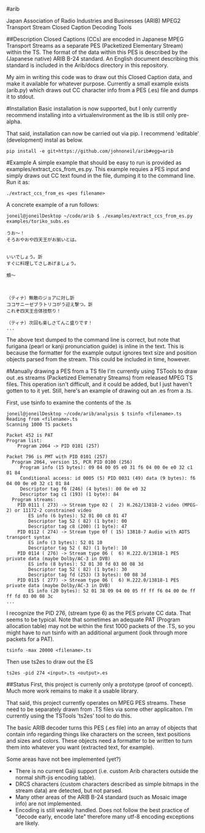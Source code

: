 #arib

Japan Association of Radio Industries and Businesses (ARIB) MPEG2 Transport Stream Closed Caption Decoding Tools

##Description
Closed Captions (CCs) are encoded in Japanese MPEG Transport Streams as a separate PES (Packetized Elementary Stream) within the TS. The format of the data within this PES is described by the (Japanese native) ARIB B-24 standard. An English document describing this standard is included in the Arib/docs directory in this repository.

My aim in writing this code was to draw out this Closed Caption data, and make it available for whatever purpose. Currently a small example exists (arib.py) which draws out CC character info from a PES (.es) file and dumps it to stdout.

#Installation
Basic installation is now supported, but I only currently recommend installing into a virtualenvironment as the lib is still only pre-alpha.

That said, installation can now be carried out via pip. I recommend 'editable' (development) instal as below.
```
pip install -e git+https://github.com/johnoneil/arib#egg=arib
```

#Example
A simple example that should be easy to run is provided as examples/extract_ccs_from_es.py. This example requies a PES input and simply draws out CC text found in the file, dumping it to the command line. Run it as:
```
./extract_ccs_from_es <pes filename>
```
A concrete example of a run follows:
```
joneil@joneilDesktop ~/code/arib $ ./examples/extract_ccs_from_es.py examples/toriko_subs.es

うお〜！
そろおやおや四天王がお揃いとは。


いいでしょう。訢
すぐに料理してさしあげましょう。

頰〜



（ティナ）無敵のジョアに対し訢
ココサニーゼブラトリコがう迎え撃つ。訢
これぞ四天王合体技祭り！

（ティナ）次回も楽しさてんこ盛りです！
...
```
The above text dumped to the command line is correct, but note that furigana (pearl or kanji pronunciation guide) is inline in the text. This is because the formatter for the example output ignores text size and position objects parsed from the stream. This could be included in time, however.

#Manually drawing a PES from a TS file
I'm currently using TSTools to draw out .es streams (Packetized Elemenatry Streams) from released MPEG TS files. This operation isn't difficult, and it could be added, but I just haven't gotten to to it yet.
Still, here's an example of drawing out an .es from a .ts.

First, use tsinfo to examine the contents of the .ts
```
joneil@joneilDesktop ~/code/arib/analysis $ tsinfo <filename>.ts 
Reading from <filename>.ts
Scanning 1000 TS packets

Packet 452 is PAT
Program list:
    Program 2064 -> PID 0101 (257)

Packet 796 is PMT with PID 0101 (257)
  Program 2064, version 15, PCR PID 0100 (256)
     Program info (15 bytes): 09 04 00 05 e0 31 f6 04 00 0e e0 32 c1 01 84
     Conditional access: id 0005 (5) PID 0031 (49) data (9 bytes): f6 04 00 0e e0 32 c1 01 84
     Descriptor tag f6 (246) (4 bytes): 00 0e e0 32
     Descriptor tag c1 (193) (1 byte): 84
  Program streams:
    PID 0111 ( 273) -> Stream type 02 (  2) H.262/13818-2 video (MPEG-2) or 11172-2 constrained video
        ES info (6 bytes): 52 01 00 c8 01 47
        Descriptor tag 52 ( 82) (1 byte): 00
        Descriptor tag c8 (200) (1 byte): 47
    PID 0112 ( 274) -> Stream type 0f ( 15) 13818-7 Audio with ADTS transport syntax
        ES info (3 bytes): 52 01 10
        Descriptor tag 52 ( 82) (1 byte): 10
    PID 0114 ( 276) -> Stream type 06 (  6) H.222.0/13818-1 PES private data (maybe Dolby/AC-3 in DVB)
        ES info (8 bytes): 52 01 30 fd 03 00 08 3d
        Descriptor tag 52 ( 82) (1 byte): 30
        Descriptor tag fd (253) (3 bytes): 00 08 3d
    PID 0115 ( 277) -> Stream type 06 (  6) H.222.0/13818-1 PES private data (maybe Dolby/AC-3 in DVB)
        ES info (20 bytes): 52 01 38 09 04 00 05 ff ff f6 04 00 0e ff ff fd 03 00 08 3c
...
```
I recognize the PID 276, (stream type 6) as the PES private CC data. That seems to be typical.
Note that sometimes an adequate PAT (Program allocation table) may not be within the first 1000 packets of the .TS, so you might have to run tsinfo with an additional argument (look through more packets for a PAT).
```
tsinfo -max 20000 <filename>.ts
```

Then use ts2es to draw out the ES
```
ts2es -pid 274 <input>.ts <output>.es
```
##Status
First, this project is currenly only a prototype (proof of concept). Much more work remains to make it a usable library.

That said, this project currently operates on MPEG PES streams. These need to be separately drawn from .TS files via some other applicaiton. I'm currently using the TSTools 'ts2es' tool to do this.

The basic ARIB decoder turns this PES (.es file) into an array of objects that contain info regarding things like characters on the screen, text positions and sizes and colors. These objects need a formatter to be written to turn them into whatever you want (extracted text, for example).

Some areas have not bee implemented (yet?)
* There is no current Gaiji support (i.e. custom Arib characters outside the normal shift-jis encoding table).
* DRCS characters (custom characters described as simple bitmaps in the stream data) are detected, but not parsed.
* Many other areas of the ARIB B-24 standard (such as  Mosaic image info) are not implemented.
* Encoding is still weakly handled. Does not follow the best practice of "decode early, encode late" therefore many utf-8 encoding exceptions are likely.

